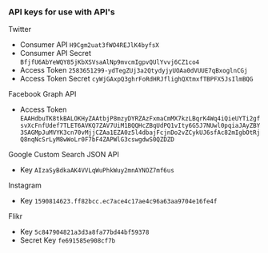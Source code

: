 ### API keys for use with API's

Twitter
- Consumer API `H9Cgm2uat3fWO4REJlK4byfsX`
- Consumer API Secret `BfjfU6AbYeWQY85jKbXSVsaAlNp9mvcmIgpvQUlYvvj6CZ1co4`
- Access Token `2583651299-ydTegZUj3a2QtydyjyUOAa0dVUUE7qBxoglnCGj`
- Access Token Secret `cyWjGAxpQ3ghrFoRdHRJflighQXtmxfTBPFX5JsIlmBQG`

Facebook Graph API
- Access Token `EAAHdbuTK8tkBALOKHyZAAtbjP8mzyDYRZAzFxmaCmMX7kzLBqrK4Wq4iQieUYTi2gfsvXcFnfUdef7TLET6AVKQ7ZAV7UiM1BQQHcZBqUdPQ1vIty6G5J7NUwl0pqiaJAyZBY3SAGMpJuMVYK3cn70vMjjCZAa1EZA0z5l4dbajFcjnDo2vZCykUJ6sfAc82mIgbOtRjQ8nqNcSrLyM8wWoLr0F7bF4ZAPWlG3cswgdwS0QZDZD`

Google Custom Search JSON API
- Key `AIzaSyBdkaAK4VVLqWuPhkWuy2mnAYNOZ7mf6us`

Instagram
- Key `1590814623.ff82bcc.ec7ace4c17ae4c96a63aa9704e16fe4f`

Flikr
- Key `5c847904821a3d3a8fa77bd44bf59378`
- Secret Key `fe691585e908cf7b`